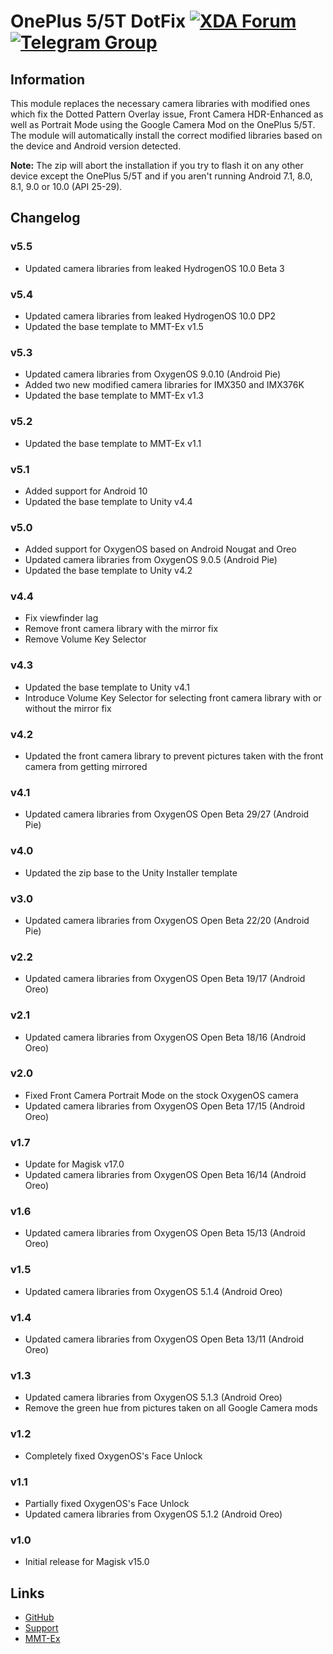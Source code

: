 # OnePlus 5/5T DotFix [![XDA Forum](https://img.shields.io/badge/XDA-Forum-F59812.svg?style=flat-square)](https://forum.xda-developers.com/oneplus-5/themes/google-camera-hdr-t3655215) [![Telegram Group](https://img.shields.io/badge/Telegram-Group-1F95D4.svg?style=flat-square)](https://t.me/gcamOneplus)

## Information
This module replaces the necessary camera libraries with modified ones which fix the Dotted Pattern Overlay issue, Front Camera HDR-Enhanced as well as Portrait Mode using the Google Camera Mod on the OnePlus 5/5T. The module will automatically install the correct modified libraries based on the device and Android version detected.

**Note:** The zip will abort the installation if you try to flash it on any other device except the OnePlus 5/5T and if you aren't running Android 7.1, 8.0, 8.1, 9.0 or 10.0 (API 25-29).

## Changelog
### v5.5
- Updated camera libraries from leaked HydrogenOS 10.0 Beta 3

### v5.4
- Updated camera libraries from leaked HydrogenOS 10.0 DP2
- Updated the base template to MMT-Ex v1.5

### v5.3
- Updated camera libraries from OxygenOS 9.0.10 (Android Pie)
- Added two new modified camera libraries for IMX350 and IMX376K
- Updated the base template to MMT-Ex v1.3

### v5.2
- Updated the base template to MMT-Ex v1.1

### v5.1
- Added support for Android 10
- Updated the base template to Unity v4.4

### v5.0
- Added support for OxygenOS based on Android Nougat and Oreo
- Updated camera libraries from OxygenOS 9.0.5 (Android Pie)
- Updated the base template to Unity v4.2

### v4.4
- Fix viewfinder lag
- Remove front camera library with the mirror fix
- Remove Volume Key Selector

### v4.3
- Updated the base template to Unity v4.1
- Introduce Volume Key Selector for selecting front camera library with or without the mirror fix

### v4.2
- Updated the front camera library to prevent pictures taken with the front camera from getting mirrored

### v4.1
- Updated camera libraries from OxygenOS Open Beta 29/27 (Android Pie)

### v4.0
- Updated the zip base to the Unity Installer template

### v3.0
- Updated camera libraries from OxygenOS Open Beta 22/20 (Android Pie)

### v2.2
- Updated camera libraries from OxygenOS Open Beta 19/17 (Android Oreo)

### v2.1
- Updated camera libraries from OxygenOS Open Beta 18/16 (Android Oreo)

### v2.0
- Fixed Front Camera Portrait Mode on the stock OxygenOS camera
- Updated camera libraries from OxygenOS Open Beta 17/15 (Android Oreo)

### v1.7
- Update for Magisk v17.0
- Updated camera libraries from OxygenOS Open Beta 16/14 (Android Oreo)

### v1.6
- Updated camera libraries from OxygenOS Open Beta 15/13 (Android Oreo)

### v1.5
- Updated camera libraries from OxygenOS 5.1.4 (Android Oreo)

### v1.4
- Updated camera libraries from OxygenOS Open Beta 13/11 (Android Oreo)

### v1.3
- Updated camera libraries from OxygenOS 5.1.3 (Android Oreo)
- Remove the green hue from pictures taken on all Google Camera mods

### v1.2
- Completely fixed OxygenOS's Face Unlock

### v1.1
- Partially fixed OxygenOS's Face Unlock
- Updated camera libraries from OxygenOS 5.1.2 (Android Oreo)

### v1.0
- Initial release for Magisk v15.0

## Links
* [GitHub](https://github.com/nipunnarang/oneplusdotfix)
* [Support](https://t.me/gcamOneplus)
* [MMT-Ex](https://github.com/Zackptg5/MMT-Extended)
